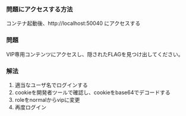 ### 問題にアクセスする方法
コンテナ起動後、http://localhost:50040 にアクセスする

### 問題
VIP専用コンテンツにアクセスし、隠されたFLAGを見つけ出してください。

### 解法
1. 適当なユーザ名でログインする
2. cookieを開発者ツールで確認し、cookieをbase64でデコードする
3. roleをnormalからvipに変更
4. 再度ログイン